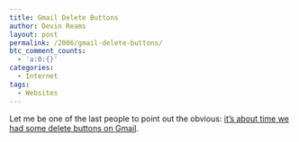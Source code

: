 ```yaml
---
title: Gmail Delete Buttons
author: Devin Reams
layout: post
permalink: /2006/gmail-delete-buttons/
btc_comment_counts:
  - 'a:0:{}'
categories:
  - Internet
tags:
  - Websites
---
```

Let me be one of the last people to point out the obvious: [it&#8217;s about time we had some delete buttons on Gmail][1].

 [1]: http://googleblog.blogspot.com/2006/01/its-in-mail.html